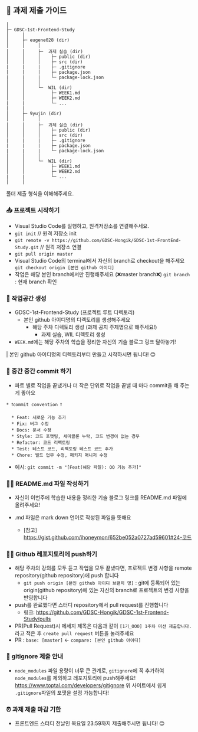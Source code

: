## 📝 과제 제출 가이드
```
│
├─ GDSC-1st-Frontend-Study
│     │
│     ├─ eugene028 (dir)
│     │     │
│     │     ├─  과제 실습 (dir)
│     │     │    ├─ public (dir)
│     │     │    ├─ src (dir)
|     |     |    ├─ .gitignore
|     |     |    ├─ package.json
|     |     |    └─ package-lock.json
│     │     │
│     │     └─  WIL (dir)
│     │          ├─ WEEK1.md
│     │          ├─ WEEK2.md
|     |          └─ ...
|     |
│     ├─ 9yujin (dir)
│     │     │
│     │     ├─  과제 실습 (dir)
│     │     │    ├─ public (dir)
│     │     │    ├─ src (dir)
|     |     |    ├─ .gitignore
|     |     |    ├─ package.json
|     |     |    └─ package-lock.json
│     │     │
│     │     └─  WIL (dir)
│     │          ├─ WEEK1.md
│     │          ├─ WEEK2.md
|     |          └─ ...
│     │
```
폴더 제출 형식을 이해해주세요.

### 📤 프로젝트 시작하기
* Visual Studio Code를 실행하고, 원격저장소를 연결해주세요.
* `git init` // 원격 저장소 init
* `git remote -v https://github.com/GDSC-Hongik/GDSC-1st-FrontEnd-Study.git` // 원격 저장소 연결
* `git pull origin master`
* Visual Studio Code의 terminal에서 자신의 branch로 checkout을 해주세요
    `git checkout origin [본인 github 아이디]`
* 작업은 해당 본인 branch에서만 진행해주세요 (❌master branch❌)
   `git branch` : 현재 branch 확인

### 🏡 작업공간 생성
* GDSC-1st-Frontend-Study (프로젝트 루트 디렉토리)
  * 본인 github 아이디명의 디렉토리를 생성해주세요
    * 해당 주차 디렉토리 생성 (과제 공지 주제명으로 해주세요!)
        * 과제 실습, WIL 디렉토리 생성
* `WEEK.md`에는 해당 주차의 학습을 정리한 자신의 기술 블로그 링크 달아놓기! 

| 본인 github 아이디명의 디렉토리부터 만들고 시작하시면 됩니다! 😊

### 💾 중간 중간 commit 하기
* 파트 별로 작업을 끝냈거나 더 작은 단위로 작업을 끝낼 때 마다 commit을 해 주는 게 좋아요
```
* ❗commit convention ❗️

  * Feat: 새로운 기능 추가
  * Fix: 버그 수정
  * Docs: 문서 수정
  * Style: 코드 포맷팅, 세미콜론 누락, 코드 변경이 없는 경우
  * Refactor: 코드 리펙토링
  * Test: 테스트 코드, 리펙토링 테스트 코드 추가
  * Chore: 빌드 업무 수정, 패키지 매니저 수정
```
* 예시: `git commit -m "[Feat(해당 파일): OO 기능 추가]"`

### ✍🏻 README.md 파일 작성하기

* 자신이 이번주에 학습한 내용을 정리한 기술 블로그 링크를 README.md 파일에 올려주세요! 

* .md 파일은 mark down 언어로 작성된 파일을 뜻해요
  * [참고] https://gist.github.com/ihoneymon/652be052a0727ad59601#24-코드


### 🙌🏻 Github 레포지토리에 push하기

* 해당 주차의 강의를 모두 듣고 작업을 모두 끝냈다면, 프로젝트 변경 사항을 remote repository(github repository)에 push 합니다
  * ```git push origin [본인 github 아이디 브랜치 명]``` : git에 등록되어 있는 origin(github repository)에 있는 자신의 branch로 프로젝트의 변경 사항을 반영합니다
* push를 완료했다면 스터디 repository에서 pull request를 진행합니다
  * 링크: https://github.com/GDSC-Hongik/GDSC-1st-Frontend-Study/pulls
* PR(Pull Request)시 메세지 제목은 다음과 같이 ```[1기_OOO] 1주차 미션 제출합니다.``` 라고 적은 후 ```create pull request``` 버튼을 눌러주세요
* PR : ```base: [master]``` <- ```compare: [본인 github 아이디]```

### 🤝 gitignore 제출 안내 
* `node_modules` 파일 용량이 너무 큰 관계로, `gitignore`에 꼭 추가하여 `node_modules`를 제외하고 레포지토리에 push해주세요! 
https://www.toptal.com/developers/gitignore
위 사이트에서 쉽게 `.gitignore`파일의 포맷을 설정 가능합니다!

### ⏰ 과제 제출 마감 기한

* 프론트엔드 스터디 전날인 목요일 23:59까지 제출해주시면 됩니다! 😊
